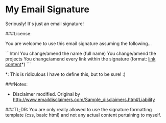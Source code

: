 My Email Signature
===============

Seriously! It's just an email signature!

###License:

<p>You are welcome to use this email signature assuming the following...</p>
```html
You change/amend the name (full name)
You change/amend the projects
You change/amend every link within the signature (format: <a href="link">link content</a>*)
```
<p>*: This is ridiculous I have to define this, but to be sure! :)</p>

###Notes:
* Disclaimer modified. Original by http://www.emaildisclaimers.com/Sample_disclaimers.htm#Liability

###TL;DR:
You are only really allowed to use the signature formatting template (css, basic html) and not any actual content pertaining to myself.
